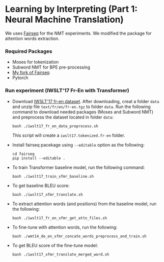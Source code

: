 # Learning by Interpreting (Part 1: Neural Machine Translation)
We uses [Fairseq](https://github.com/facebookresearch/fairseq) for the NMT experiments. 
We modified the package for attention words extraction.

### Required Packages
* Moses for tokenization
* Subword NMT for BPE pre-processing
* [My fork of Fairseq](https://github.com/tangashley/learning_by_interpreting_NMT.git)
* Pytorch
### Run experiment (IWSLT'17 Fr-En with Transformer)

* Download [IWSLT'17 fr-en dataset](https://wit3.fbk.eu/2017-01-c). 
After downloading, creat a folder ``data`` and unzip file ``text/fr/en/fr-en.tgz`` to folder ``data``.
Run the following command to download needed packages (Moses and Subword NMT) and preprocess 
the dataset located in folder ``data``:
    ```
    bash ./iwslt17_fr_en_data_preprocess.sh
    ```
    This script will create a ``iwslt17.tokenized.fr-en`` folder.


* Install fairseq pacekage using ``--editable`` option as the following:
    ```
    cd fairseq
    pip install --editable .
    ```

* To train Transformer baseline model, run the following command:
  ```
  bash ./iwslt17_train_xfmr_baseline.sh
  ```

* To get baseline BLEU score:
    ```
    bash ./iwslt17_xfmr_translate.sh
    ```

* To extract attention words (and positions) from the baseline model, run the following:
    ```
    bash ./iwslt17_fr_en_xfmr_get_attn_files.sh
    ```

* To fine-tune with attention words, run the following:
    ```
    bash ./wmt14_de_en_xfmr_concate_words_preprocess_and_train.sh
    ```
  
* To get BLEU score of the fine-tune model:
    ```
    bash ./iwslt17_xfmr_translate_merged_word.sh
    ```